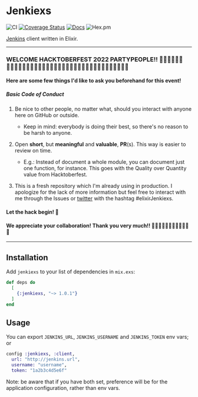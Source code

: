 # Jenkiexs

![CI](https://github.com/GPrimola/jenkiexs/workflows/Jenkiexs%20Master%20CI/badge.svg)
[![Coverage Status](https://coveralls.io/repos/github/GPrimola/jenkiexs/badge.svg?branch=master)](https://coveralls.io/github/GPrimola/jenkiexs?branch=master)
[![Docs](https://img.shields.io/badge/api-docs-blueviolet.svg?style=flat)](https://hexdocs.pm/jenkiexs)
![Hex.pm](https://img.shields.io/hexpm/v/jenkiexs)


[Jenkins](https://www.jenkins.io/) client written in Elixir.

---


### WELCOME HACKTOBERFEST 2022 PARTYPEOPLE!! 🎉🎊🥳👩🏿‍💻👩🏾‍💻👩🏽‍💻👩🏼‍💻👩🏻‍💻👩‍💻👨‍💻👨🏻‍💻👨🏼‍💻👨🏽‍💻👨🏾‍💻👨🏿‍💻

#### Here are some few things I'd like to ask you beforehand for this event!

##### Basic Code of Conduct
1. Be nice to other people, no matter what, should you interact with anyone here on GitHub or outside.

   - Keep in mind: everybody is doing their best, so there's no reason to be harsh to anyone.

2. Open **short**, but **meaningful** and **valuable**, **PR**(s). This way is easier to review on time.

   - E.g.: Instead of document a whole module, you can document just one function, for instance. This goes with the Quality over Quantity value from Hacktoberfest.

3. This is a fresh repository which I'm already using in production. I apologize for the lack of more information but feel free to interact with me through the Issues or [twitter](https://twitter.com/lu_gico) with the hashtag #elixirJenkiexs.

#### Let the hack begin! 🦜

#### We appreciate your collaboration! Thank you very much!! 🙏🏿🙏🏾🙏🏽🙏🏼🙏🏻🙏✨

---

## Installation

Add `jenkiexs` to your list of dependencies in `mix.exs`:

```elixir
def deps do
  [
    {:jenkiexs, "~> 1.0.1"}
  ]
end
```

## Usage

You can export `JENKINS_URL`, `JENKINS_USERNAME` and `JENKINS_TOKEN` env vars;
or

```elixir
config :jenkiexs, :client,
  url: "http://jenkins.url",
  username: "username",
  token: "1a2b3c4d5e6f"
```

Note: be aware that if you have both set, preference will be for the application configuration, rather than env vars.
